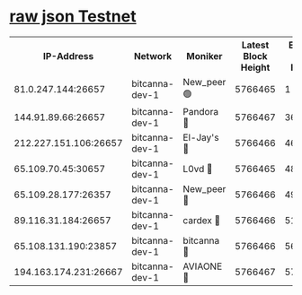 [raw json Testnet](https://rpc-check.bcat.stavr.tech/bcat/rpc-bcat-result.json)
=


<table><tr><th>IP-Address</th><th>Network</th><th>Moniker</th><th>Latest Block Height</th><th>Earliest Block Height</th><th>Catching Up</th><th>Tx Index</th><th>Voting Power</th><th>Scan Time</th></tr><tr><td>81.0.247.144:26657</td><td>bitcanna-dev-1</td><td>New_peer 🟢</td><td>5766465</td><td>1</td><td>False</td><td>on</td><td>0</td><td>2023-12-31T21:00:19.018410586UTC</td></tr><tr><td>144.91.89.66:26657</td><td>bitcanna-dev-1</td><td>Pandora 🔴</td><td>5766467</td><td>3675711</td><td>False</td><td>on</td><td>2096387</td><td>2023-12-31T21:00:29.077247403UTC</td></tr><tr><td>212.227.151.106:26657</td><td>bitcanna-dev-1</td><td>El-Jay's 🔴</td><td>5766466</td><td>4670391</td><td>False</td><td>on</td><td>2218164</td><td>2023-12-31T21:00:25.718943823UTC</td></tr><tr><td>65.109.70.45:30657</td><td>bitcanna-dev-1</td><td>L0vd 🔴</td><td>5766465</td><td>4828155</td><td>False</td><td>on</td><td>7920</td><td>2023-12-31T21:00:19.356257935UTC</td></tr><tr><td>65.109.28.177:26357</td><td>bitcanna-dev-1</td><td>New_peer 🔴</td><td>5766466</td><td>4952911</td><td>False</td><td>on</td><td>2237067</td><td>2023-12-31T21:00:26.449612483UTC</td></tr><tr><td>89.116.31.184:26657</td><td>bitcanna-dev-1</td><td>cardex 🔴</td><td>5766466</td><td>5185001</td><td>False</td><td>on</td><td>1</td><td>2023-12-31T21:00:26.054853140UTC</td></tr><tr><td>65.108.131.190:23857</td><td>bitcanna-dev-1</td><td>bitcanna 🔴</td><td>5766466</td><td>5666466</td><td>False</td><td>off</td><td>82368</td><td>2023-12-31T21:00:26.781596661UTC</td></tr><tr><td>194.163.174.231:26667</td><td>bitcanna-dev-1</td><td>AVIAONE 🔴</td><td>5766467</td><td>5752611</td><td>False</td><td>on</td><td>1949865</td><td>2023-12-31T21:00:31.491949855UTC</td></tr></table>